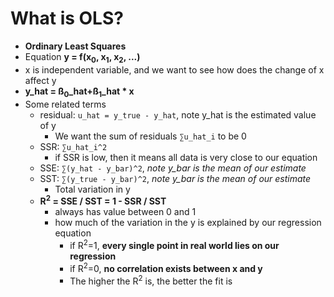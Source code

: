 # **What is OLS?**
- **Ordinary Least Squares**
- Equation **y = f(x<sub>0</sub>, x<sub>1</sub>, x<sub>2</sub>, ...)**
- x is independent variable, and we want to see how does the change of x affect y
- **y_hat = ß<sub>0</sub>_hat+ß<sub>1</sub>_hat * x**
- Some related terms
  - residual: `u_hat = y_true - y_hat`, note y_hat is the estimated value of y
    - We want the sum of residuals `∑u_hat_i` to be 0
  - SSR: `∑u_hat_i^2`
    - if SSR is low, then it means all data is very close to our equation
  - SSE: `∑(y_hat - y_bar)^2`, *note y_bar is the mean of our estimate*
  - SST: `∑(y_true - y_bar)^2`, *note y_bar is the mean of our estimate*
    - Total variation in y
  - **R<sup>2</sup> = SSE / SST = 1 - SSR / SST**
    - always has value between 0 and 1
    - how much of the variation in the y is explained by our regression equation
      - if R<sup>2</sup>=1, **every single point in real world lies on our regression**
      - if R<sup>2</sup>=0, **no correlation exists between x and y**
      - The higher the R<sup>2</sup> is, the better the fit is